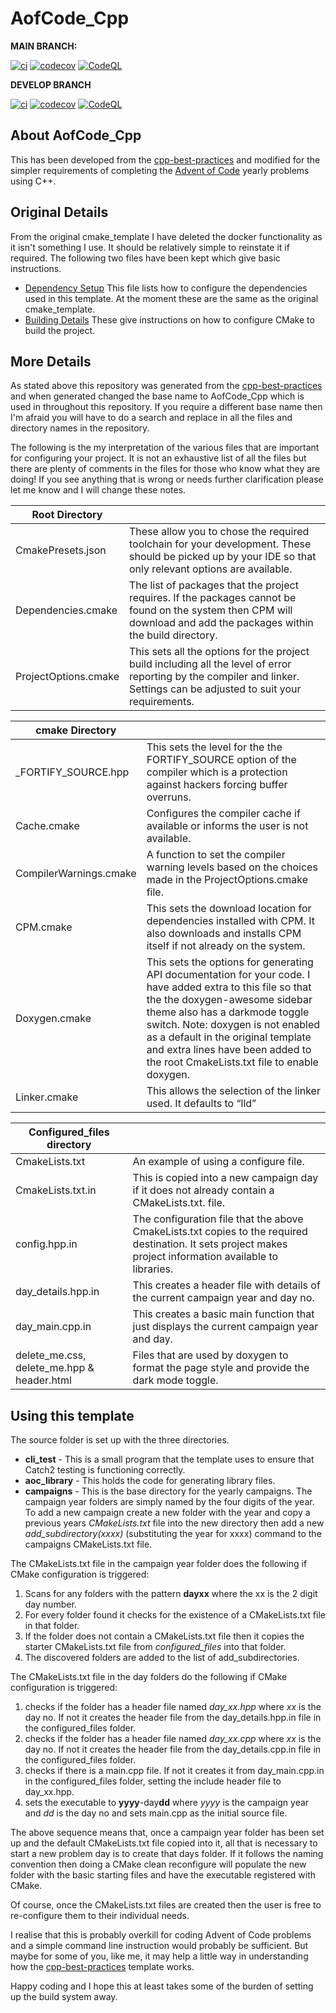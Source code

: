 # AofCode_Cpp

**MAIN BRANCH:**

[![ci](https://github.com/DouglasWebster/AofCode_Cpp/actions/workflows/ci.yml/badge.svg)](https://github.com/DouglasWebster/AofCode_Cpp/actions/workflows/ci.yml)
[![codecov](https://codecov.io/gh/DouglasWebster/AofCode_Cpp/branch/main/graph/badge.svg?token=2TCQB6B52P)](https://codecov.io/gh/DouglasWebster/AofCode_Cpp)
[![CodeQL](https://github.com/DouglasWebster/AofCode_Cpp/actions/workflows/codeql-analysis.yml/badge.svg)](https://github.com/DouglasWebster/AofCode_Cpp/actions/workflows/codeql-analysis.yml)

**DEVELOP BRANCH**


[![ci](https://github.com/DouglasWebster/AofCode_Cpp/actions/workflows/ci.yml/badge.svg?branch=develop)](https://github.com/DouglasWebster/AofCode_Cpp/actions/workflows/ci.yml)
[![codecov](https://codecov.io/gh/DouglasWebster/AofCode_Cpp/branch/develop/graph/badge.svg?token=2TCQB6B52P)](https://codecov.io/gh/DouglasWebster/AofCode_Cpp)
[![CodeQL](https://github.com/DouglasWebster/AofCode_Cpp/actions/workflows/codeql-analysis.yml/badge.svg?branch=develop)](https://github.com/DouglasWebster/AofCode_Cpp/actions/workflows/codeql-analysis.yml)



## About AofCode_Cpp

This has been developed from the [cpp-best-practices](https://github.com/cpp-best-practices/cmake_template) and modified for the simpler requirements of completing the [Advent of Code](https://adventofcode.com) yearly problems using C++.


## Original Details

From the original cmake_template I have deleted the docker functionality as it isn't something I use.  It should be relatively simple to reinstate it if required. The following two files have been kept which give basic instructions. 

 * [Dependency Setup](README_dependencies.md)
    This file lists how to configure the dependencies used in this template.  At the moment these are the same as the original cmake_template.
 * [Building Details](README_building.md) These give instructions on how to configure CMake to build the project. 

 ## More Details

 As stated above this repository was generated from the [cpp-best-practices](https://github.com/cpp-best-practices/cmake_template) and when generated changed the base name to AofCode_Cpp which is used in throughout this repository.  If you require a different base name then I'm afraid you will have to do a search and replace in all the files and directory names in the repository.

 The following is the my interpretation of the various files that are important for configuring your project.  It is not an exhaustive list of all the files but there are plenty of comments in the files for those who know what they are doing!  If you see anything that is wrong or needs further clarification please let me know and I will change these notes.

| Root Directory                          	|                                                                                                                                                                                                                                                                                                                                             	|
|-----------------------------------------	|---------------------------------------------------------------------------------------------------------------------------------------------------------------------------------------------------------------------------------------------------------------------------------------------------------------------------------------------	|
| CmakePresets.json                       	| These allow you to chose the required toolchain for your development. These should be picked up by your IDE so that only relevant options are available.                                                                                                                                                                                    	|
| Dependencies.cmake                      	| The list of packages that the project requires. If the packages cannot be found on the system then CPM will download and add the packages within the build directory.                                                                                                                                                                       	|
| ProjectOptions.cmake                    	| This sets all the options for the project build including all the level of error reporting by the compiler and linker. Settings can be adjusted to suit your requirements.                                                                                                                                                                  	|

| cmake Directory                         	|                                                                                                                                                                                                                                                                                                                                             	|
|-----------------------------------------	|---------------------------------------------------------------------------------------------------------------------------------------------------------------------------------------------------------------------------------------------------------------------------------------------------------------------------------------------	|
| _FORTIFY_SOURCE.hpp                     	| This sets the level for the the FORTIFY_SOURCE option of the compiler which is a protection against hackers forcing buffer overruns.                                                                                                                                                                                                        	|
| Cache.cmake                             	| Configures the compiler cache if available or informs the user is not available.                                                                                                                                                                                                                                                            	|
| CompilerWarnings.cmake                  	| A function to set the compiler warning levels based on the choices made in the ProjectOptions.cmake file.                                                                                                                                                                                                                                   	|
| CPM.cmake                               	| This sets the download location for dependencies installed with CPM. It also downloads and installs CPM itself if not already on the system.                                                                                                                                                                                                	|
| Doxygen.cmake                           	| This sets the options for generating API documentation for your code. I have added extra to this file so that the the doxygen-awesome sidebar theme also has a darkmode toggle switch. Note: doxygen is not enabled as a default in the original template and extra lines have been added to the root CmakeLists.txt file to enable doxygen. 	|
| Linker.cmake                            	| This allows the selection of the linker used. It defaults to “lld”                                                                                                                                                                                                                                                                          	|

| Configured_files directory              	|                                                                                                                                                                                                                                                                                                                                             	|
|-----------------------------------------	|---------------------------------------------------------------------------------------------------------------------------------------------------------------------------------------------------------------------------------------------------------------------------------------------------------------------------------------------	|
| CmakeLists.txt                          	| An example of using a configure file.                                                                                                                                                                                                                                                                                                      	|
| CmakeLists.txt.in                         	| This is copied into a new campaign day if it does not already contain a CMakeLists.txt. file.                                                                                                                                                                                       	|
| config.hpp.in                           	| The configuration file that the above CmakeLists.txt copies to the required destination. It sets project makes project information available to libraries.                                                                                                                                                                                  	|
| day_details.hpp.in                      	| This creates a header file with details of the current campaign year and day no.                                                                                                                                                                                                                                                            	|
| day_main.cpp.in                         	| This creates a basic main function that just displays the current campaign year and day.                                                                                                                                                                                                                                                    	|
| delete_me.css, delete_me.hpp & header.html | Files that are used by doxygen to format the page style and provide the dark mode toggle.                                                                                                                                                                                                                                                   	|                                                                                                                                 	

## Using this template

The source folder is set up with the three directories.

 * **cli_test** - This is a small program that the template uses to ensure that Catch2 testing is functioning correctly.
 * **aoc_library** - This holds the code for generating library files.
 * **campaigns** - This is the base directory for the yearly campaigns.  The campaign year folders are simply named by the four digits of the year. To add a new campaign create a new folder with the year and copy a previous years *CMakeLists.txt* file into the new directory then add a new *add_subdirectory(xxxx)* (substituting the year for xxxx) command to the campaigns CMakeLists.txt file.

 The CMakeLists.txt file in the campaign year folder does the following if CMake configuration is triggered:

1. Scans for any folders with the pattern **dayxx** where the xx is the 2 digit day number.
2. For every folder found it checks for the existence of a CMakeLists.txt file in that folder.
3. If the folder does not contain a CMakeLists.txt file then it copies the starter CMakeLists.txt file from *configured_files* into that folder.
4. The discovered folders are added to the list of add_subdirectories.

 The CMakeLists.txt file in the day folders do the following if CMake configuration is triggered:

 1. checks if the folder has a header file named *day_xx.hpp* where *xx* is the day no. If not it creates the header file from the day_details.hpp.in file in the configured_files folder.
 2. checks if the folder has a header file named *day_xx.cpp* where *xx* is the day no. If not it creates the header file from the day_details.cpp.in file in the configured_files folder.
 3. checks if there is a main.cpp file.  If not it creates it from day_main.cpp.in in the configured_files folder, setting the include header file to day_xx.hpp.
 4.  sets the executable to **yyyy**-day**dd** where *yyyy* is the campaign year and *dd* is the day no and sets main.cpp as the initial source file.
 
The above sequence means that, once a campaign year folder has been set up and the default CMakeLists.txt file copied into it, all that is necessary to start a new problem day is to create that days folder.  If it follows the naming convention then doing a CMake clean reconfigure will populate the new folder with the basic starting files and have the executable registered with CMake.

Of course, once the CMakeLists.txt files are created then the user is free to re-configure them to their individual needs.

I realise that this is probably overkill for coding Advent of Code problems and a simple command line instruction would probably be sufficient. But maybe for some of you, like me, it may help a little way in understanding how the [cpp-best-practices](https://github.com/cpp-best-practices/cmake_template) template works.

Happy coding and I hope this at least takes some of the burden of setting up the build system away.
